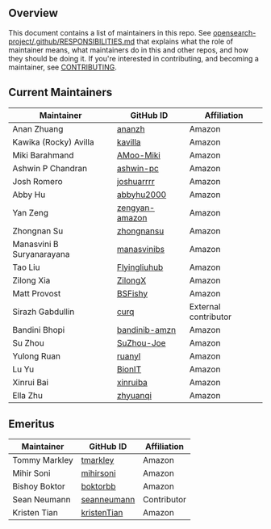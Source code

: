 ## Overview

This document contains a list of maintainers in this repo. See [opensearch-project/.github/RESPONSIBILITIES.md](https://github.com/opensearch-project/.github/blob/main/RESPONSIBILITIES.md#maintainer-responsibilities) that explains what the role of maintainer means, what maintainers do in this and other repos, and how they should be doing it. If you're interested in contributing, and becoming a maintainer, see [CONTRIBUTING](CONTRIBUTING.md).

## Current Maintainers

| Maintainer                | GitHub ID                                           | Affiliation |
| ------------------------- | --------------------------------------------------- | ----------- |
| Anan Zhuang               | [ananzh](https://github.com/ananzh)                 | Amazon      |
| Kawika (Rocky) Avilla     | [kavilla](https://github.com/kavilla)               | Amazon      |
| Miki Barahmand            | [AMoo-Miki](https://github.com/AMoo-Miki)           | Amazon      |
| Ashwin P Chandran         | [ashwin-pc](https://github.com/ashwin-pc)           | Amazon      |
| Josh Romero               | [joshuarrrr](https://github.com/joshuarrrr)         | Amazon      |
| Abby Hu                   | [abbyhu2000](https://github.com/abbyhu2000)         | Amazon      |
| Yan Zeng                  | [zengyan-amazon](https://github.com/zengyan-amazon) | Amazon      |
| Zhongnan Su               | [zhongnansu](https://github.com/zhongnansu)         | Amazon      |
| Manasvini B Suryanarayana | [manasvinibs](https://github.com/manasvinibs)       | Amazon      |
| Tao Liu                   | [Flyingliuhub](https://github.com/Flyingliuhub)     | Amazon      |
| Zilong Xia                | [ZilongX](https://github.com/ZilongX)               | Amazon      |
| Matt Provost              | [BSFishy](https://github.com/BSFishy)               | Amazon      |
| Sirazh Gabdullin          | [curq](https://github.com/curq)                     | External contributor |
| Bandini Bhopi             | [bandinib-amzn](https://github.com/bandinib-amzn)   | Amazon      |
| Su Zhou                   | [SuZhou-Joe](https://github.com/SuZhou-Joe)         | Amazon      |
| Yulong Ruan               | [ruanyl](https://github.com/ruanyl)                 | Amazon      |
| Lu Yu                     | [BionIT](https://github.com/BionIT)                 | Amazon      |
| Xinrui Bai                | [xinruiba](https://github.com/xinruiba)             | Amazon      |
| Ella Zhu                  | [zhyuanqi](https://github.com/zhyuanqi)             | Amazon      |

## Emeritus

| Maintainer    | GitHub ID                                     | Affiliation |
| ------------- |-----------------------------------------------|-------------|
| Tommy Markley | [tmarkley](https://github.com/tmarkley)       | Amazon      |
| Mihir Soni    | [mihirsoni](https://github.com/mihirsoni)     | Amazon      |
| Bishoy Boktor | [boktorbb](https://github.com/boktorbb)       | Amazon      |
| Sean Neumann  | [seanneumann](https://github.com/seanneumann) | Contributor |
| Kristen Tian  | [kristenTian](https://github.com/kristenTian) | Amazon      |
